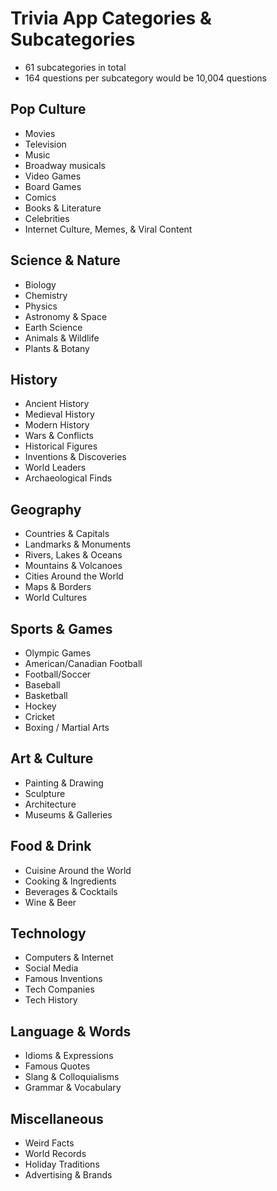 # Trivia App Categories & Subcategories

- 61 subcategories in total
- 164 questions per subcategory would be 10,004 questions

## Pop Culture
- Movies
- Television
- Music
- Broadway musicals
- Video Games
- Board Games
- Comics
- Books & Literature
- Celebrities
- Internet Culture, Memes, & Viral Content

## Science & Nature
- Biology
- Chemistry
- Physics
- Astronomy & Space
- Earth Science
- Animals & Wildlife
- Plants & Botany

## History
- Ancient History
- Medieval History
- Modern History
- Wars & Conflicts
- Historical Figures
- Inventions & Discoveries
- World Leaders
- Archaeological Finds

## Geography
- Countries & Capitals
- Landmarks & Monuments
- Rivers, Lakes & Oceans
- Mountains & Volcanoes
- Cities Around the World
- Maps & Borders
- World Cultures

## Sports & Games
- Olympic Games
- American/Canadian Football
- Football/Soccer
- Baseball
- Basketball
- Hockey
- Cricket
- Boxing / Martial Arts

## Art & Culture
- Painting & Drawing
- Sculpture
- Architecture
- Museums & Galleries

## Food & Drink
- Cuisine Around the World
- Cooking & Ingredients
- Beverages & Cocktails
- Wine & Beer

## Technology
- Computers & Internet
- Social Media
- Famous Inventions
- Tech Companies
- Tech History

## Language & Words
- Idioms & Expressions
- Famous Quotes
- Slang & Colloquialisms
- Grammar & Vocabulary

## Miscellaneous
- Weird Facts
- World Records
- Holiday Traditions
- Advertising & Brands
